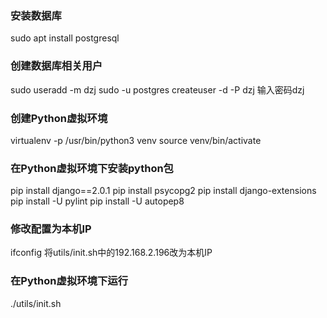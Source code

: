 ### 安装数据库
sudo apt install postgresql
### 创建数据库相关用户
sudo useradd -m dzj
sudo -u postgres createuser -d -P dzj
输入密码dzj

### 创建Python虚拟环境
virtualenv -p /usr/bin/python3 venv
source venv/bin/activate
### 在Python虚拟环境下安装python包
pip install django==2.0.1
pip install psycopg2 
pip install django-extensions
pip install -U pylint
pip install -U autopep8

### 修改配置为本机IP
ifconfig
将utils/init.sh中的192.168.2.196改为本机IP

### 在Python虚拟环境下运行
./utils/init.sh
